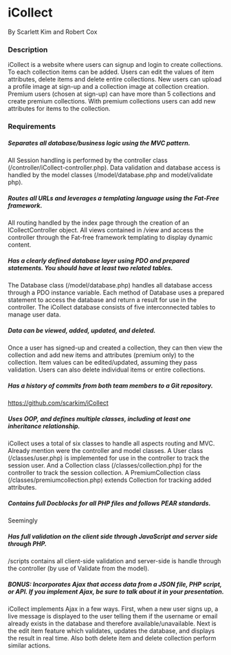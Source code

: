 # iCollect
By Scarlett Kim and Robert Cox
### Description
iCollect is a website where users can signup and login to create collections. 
To each collection items can be added. Users can edit the values of item 
attributes, delete items and delete entire collections. New users can upload
a profile image at sign-up and a collection image at collection creation. 
Premium users (chosen at sign-up) can have more than 5 collections and create 
premium collections. With premium collections users can add new attributes for 
items to the collection.
### Requirements
##### Separates all database/business logic using the MVC pattern.
All Session handling is performed by the controller class 
(/controller/iCollect-controller.php). Data validation and 
database access is handled by the model classes (/model/database.php and 
model/validate php). 
##### Routes all URLs and leverages a templating language using the Fat-Free framework.
All routing handled by the index page through the creation of an 
ICollectController object. All views contained in /view and access the
controller through the Fat-free framework templating to display dynamic content.
##### Has a clearly defined database layer using PDO and prepared statements. You should have at least two related tables.
The Database class (/model/database.php) handles all database access through
a PDO instance variable. Each method of Database uses a prepared statement to 
access the database and return a result for use in the controller. The iCollect
database consists of five interconnected tables to manage user data.
##### Data can be viewed, added, updated, and deleted.
Once a user has signed-up and created a collection, they can then view the 
collection and add new items and attributes (premium only) to the collection. 
Item values can be edited/updated, assuming they pass validation. Users can also
delete individual items or entire collections.
##### Has a history of commits from both team members to a Git repository.
https://github.com/scarkim/iCollect
##### Uses OOP, and defines multiple classes, including at least one inheritance relationship.
iCollect uses a total of six classes to handle all aspects routing and MVC. 
Already mention were the controller and model classes. A User class 
(/classes/user.php) is implemented for use in the controller to track the 
session user. And a Collection class (/classes/collection.php) for the 
controller to track the session collection. A PremiumCollection class 
(/classes/premiumcollection.php) extends Collection for tracking added 
attributes.
##### Contains full Docblocks for all PHP files and follows PEAR standards.
Seemingly
##### Has full validation on the client side through JavaScript and server side through PHP.
/scripts contains all client-side validation and server-side is handle through 
the controller (by use of Validate from the model).
##### BONUS:  Incorporates Ajax that access data from a JSON file, PHP script, or API. If you implement Ajax, be sure to talk about it in your presentation.
iCollect implements Ajax in a few ways. First, when a new user signs up, a live
message is displayed to the user telling them if the username or email already 
exists in the database and therefore available/unavailable. Next is the edit 
item feature which validates, updates the database, and displays the result 
in real time. Also both delete item and delete collection perform similar 
actions.
